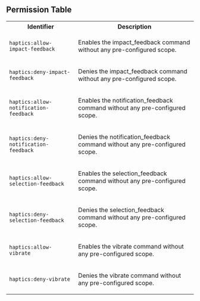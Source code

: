 
## Permission Table

<table>
<tr>
<th>Identifier</th>
<th>Description</th>
</tr>


<tr>
<td>

`haptics:allow-impact-feedback`

</td>
<td>

Enables the impact_feedback command without any pre-configured scope.

</td>
</tr>

<tr>
<td>

`haptics:deny-impact-feedback`

</td>
<td>

Denies the impact_feedback command without any pre-configured scope.

</td>
</tr>

<tr>
<td>

`haptics:allow-notification-feedback`

</td>
<td>

Enables the notification_feedback command without any pre-configured scope.

</td>
</tr>

<tr>
<td>

`haptics:deny-notification-feedback`

</td>
<td>

Denies the notification_feedback command without any pre-configured scope.

</td>
</tr>

<tr>
<td>

`haptics:allow-selection-feedback`

</td>
<td>

Enables the selection_feedback command without any pre-configured scope.

</td>
</tr>

<tr>
<td>

`haptics:deny-selection-feedback`

</td>
<td>

Denies the selection_feedback command without any pre-configured scope.

</td>
</tr>

<tr>
<td>

`haptics:allow-vibrate`

</td>
<td>

Enables the vibrate command without any pre-configured scope.

</td>
</tr>

<tr>
<td>

`haptics:deny-vibrate`

</td>
<td>

Denies the vibrate command without any pre-configured scope.

</td>
</tr>
</table>

